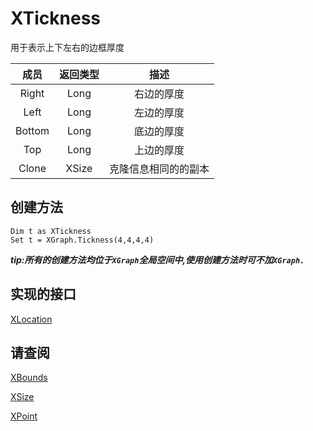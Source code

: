 # XTickness

用于表示上下左右的边框厚度

| 成员 | 返回类型 | 描述 |
| :---: | :---: | :-:|
| Right | Long | 右边的厚度|
| Left | Long | 左边的厚度 |
| Bottom | Long | 底边的厚度|
| Top | Long | 上边的厚度 |
| Clone | XSize | 克隆信息相同的的副本 |

## 创建方法

```
Dim t as XTickness
Set t = XGraph.Tickness(4,4,4,4)
```

***tip:所有的创建方法均位于`XGraph`全局空间中,使用创建方法时可不加`XGraph.`***

## 实现的接口

[XLocation](XLocation.md)


## 请查阅

[XBounds](XBounds.md)

[XSize](XSize.md)

[XPoint](XPoint.md)